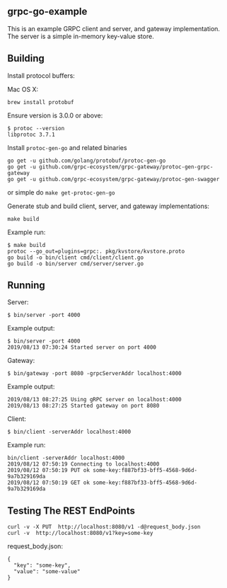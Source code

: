 ## grpc-go-example

This is an example GRPC client and server, and gateway implementation. The server is a simple in-memory key-value store.

## Building

Install protocol buffers:

Mac OS X: 
```
brew install protobuf
```

Ensure version is 3.0.0 or above:
```
$ protoc --version
libprotoc 3.7.1
```

Install `protoc-gen-go` and related binaries
```
go get -u github.com/golang/protobuf/protoc-gen-go
go get -u github.com/grpc-ecosystem/grpc-gateway/protoc-gen-grpc-gateway
go get -u github.com/grpc-ecosystem/grpc-gateway/protoc-gen-swagger
```
or simple do `make get-protoc-gen-go`

Generate stub and build client, server, and gateway implementations:
```
make build
```

Example run:
```
$ make build
protoc --go_out=plugins=grpc:. pkg/kvstore/kvstore.proto
go build -o bin/client cmd/client/client.go
go build -o bin/server cmd/server/server.go
```

## Running 
Server:
```
$ bin/server -port 4000
```

Example output:
```
$ bin/server -port 4000
2019/08/13 07:30:24 Started server on port 4000
```

Gateway:
```
$ bin/gateway -port 8080 -grpcServerAddr localhost:4000
```
Example output:
```
2019/08/13 08:27:25 Using gRPC server on localhost:4000
2019/08/13 08:27:25 Started gateway on port 8080
```

Client:
```
$ bin/client -serverAddr localhost:4000
```

Example run:
```
bin/client -serverAddr localhost:4000
2019/08/12 07:50:19 Connecting to localhost:4000
2019/08/12 07:50:19 PUT ok some-key:f887bf33-bff5-4568-9d6d-9a7b329169da
2019/08/12 07:50:19 GET ok some-key:f887bf33-bff5-4568-9d6d-9a7b329169da
```

## Testing The REST EndPoints

```
curl -v -X PUT  http://localhost:8080/v1 -d@request_body.json
curl -v  http://localhost:8080/v1?key=some-key
```

request_body.json:
```
{
  "key": "some-key",
  "value": "some-value"
}
```


